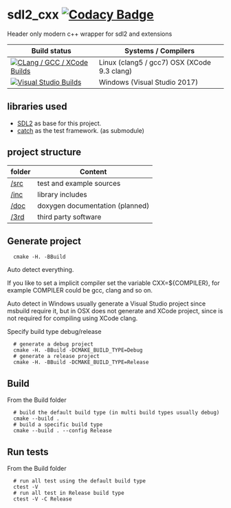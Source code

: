 # sdl2_cxx [![Codacy Badge](https://api.codacy.com/project/badge/Grade/bc2bbf89f51e4844b6531c93e2705220)](https://www.codacy.com/app/zie87/sdl2_cxx?utm_source=github.com&amp;utm_medium=referral&amp;utm_content=zie87/sdl2_cxx&amp;utm_campaign=Badge_Grade)

Header only modern c++ wrapper for sdl2 and extensions

| Build status          | Systems / Compilers         |
| ------------- | ------------------------------------------ |
[![CLang / GCC / XCode Builds](https://travis-ci.org/zie87/sdl2_cxx.svg?branch=master)](https://travis-ci.org/zie87/sdl2_cxx) | Linux (clang5  / gcc7) OSX (XCode 9.3 clang) |
[![Visual Studio Builds](https://ci.appveyor.com/api/projects/status/90ryctsanv84928b/branch/master?svg=true)](https://ci.appveyor.com/project/zie87/sdl2-cxx/branch/master) | Windows (Visual Studio 2017)  |

## libraries used
- [SDL2](https://www.libsdl.org/) as base for this project.
- [catch](https://github.com/philsquared/Catch) as the test framework.  (as
submodule)

##  project structure

| folder       | Content              |
| ------------ | -------------------- |
| [/src](/src) | test and example sources |
| [/inc](/inc) | library includes |
| [/doc](/doc) | doxygen documentation (planned) |
| [/3rd](/3rd) | third party software        |  |

## Generate project

```shell
  cmake -H. -BBuild
```

Auto detect everything.

If you like to set a implicit compiler set the variable CXX=${COMPILER}, for
example COMPILER could be gcc, clang and so on.

Auto detect in Windows usually generate a Visual Studio project since msbuild
require it, but in OSX does not generate and XCode project, since is not
required for compiling using XCode clang.

Specify build type debug/release

```shell
  # generate a debug project
  cmake -H. -BBuild -DCMAKE_BUILD_TYPE=Debug
  # generate a release project
  cmake -H. -BBuild -DCMAKE_BUILD_TYPE=Release
```

## Build

From the Build folder

```shell
  # build the default build type (in multi build types usually debug)
  cmake --build .
  # build a specific build type
  cmake --build . --config Release
```
## Run tests

From the Build folder

```shell
  # run all test using the default build type
  ctest -V
  # run all test in Release build type
  ctest -V -C Release
```
